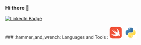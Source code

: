 ### Hi there 👋
<div id="badges">
  <a href="https://www.linkedin.com/in/eren-korkmaz/">
  <img src="https://img.shields.io/badge/LinkedIn-blue?style=for-the-badge&logo=linkedin&logoColor=white" alt="LinkedIn Badge"/>
  </a>
</div>
<br>
### :hammer_and_wrench: Languages and Tools :
  <img src="https://github.com/devicons/devicon/blob/master/icons/swift/swift-original.svg" title="Redux" alt="Redux " width="40" height="40"/>&nbsp;
<img src="https://github.com/devicons/devicon/blob/master/icons/python/python-original.svg" title="Redux" alt="Redux " width="40" height="40"/>&nbsp;
<!--
**ernkrkmz/ernkrkmz** is a ✨ _special_ ✨ repository because its `README.md` (this file) appears on your GitHub profile.

Here are some ideas to get you started:

- 🔭 I’m currently working on ...
- 🌱 I’m currently learning ...
- 👯 I’m looking to collaborate on ...
- 🤔 I’m looking for help with ...
- 💬 Ask me about ...
- 📫 How to reach me: ...
- 😄 Pronouns: ...
- ⚡ Fun fact: ...
-->
